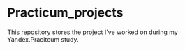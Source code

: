 # Practicum_projects
This repository stores the project I've worked on during my Yandex.Pracitcum study.
